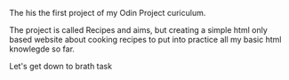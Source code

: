 The his the first project of my Odin Project curiculum.

The project is called Recipes and aims, but creating a simple html only based website about cooking recipes to put into practice all my basic html knowlegde so far.

Let's get down to brath task
